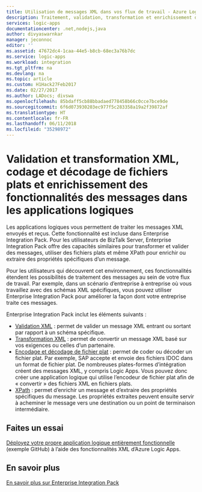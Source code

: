 ```yaml
---
title: Utilisation de messages XML dans vos flux de travail - Azure Logic Apps | Microsoft Docs
description: Traitement, validation, transformation et enrichissement de messages XML dans les applications logiques et les scénarios d’entreprise à entreprise à l’aide de Enterprise Integration Pack
services: logic-apps
documentationcenter: .net,nodejs,java
author: divyaswarnkar
manager: jeconnoc
editor: ''
ms.assetid: 47672dc4-1caa-44e5-b8cb-68ec3a76b7dc
ms.service: logic-apps
ms.workload: integration
ms.tgt_pltfrm: na
ms.devlang: na
ms.topic: article
ms.custom: H1Hack27Feb2017
ms.date: 02/27/2017
ms.author: LADocs; divswa
ms.openlocfilehash: 85bdaff5cb88bbadaed778458b66c0cce7bce9de
ms.sourcegitcommit: 6f6d073930203ec977f5c283358a19a2f39872af
ms.translationtype: HT
ms.contentlocale: fr-FR
ms.lasthandoff: 06/11/2018
ms.locfileid: "35298972"
---
```

# <a name="validate-and-transform-xml-encode-and-decode-flat-files-and-enrich-messages-features-in-logic-apps"></a>Validation et transformation XML, codage et décodage de fichiers plats et enrichissement des fonctionnalités des messages dans les applications logiques

Les applications logiques vous permettent de traiter les messages XML envoyés et reçus. Cette fonctionnalité est incluse dans Enterprise Integration Pack. Pour les utilisateurs de BizTalk Server, Enterprise Integration Pack offre des capacités similaires pour transformer et valider des messages, utiliser des fichiers plats et même XPath pour enrichir ou extraire des propriétés spécifiques d’un message. 

Pour les utilisateurs qui découvrent cet environnement, ces fonctionnalités étendent les possibilités de traitement des messages au sein de votre flux de travail. Par exemple, dans un scénario d’entreprise à entreprise où vous travaillez avec des schémas XML spécifiques, vous pouvez utiliser Enterprise Integration Pack pour améliorer la façon dont votre entreprise traite ces messages. 

Enterprise Integration Pack inclut les éléments suivants : 

* [Validation XML](logic-apps-enterprise-integration-xml-validation.md "En savoir plus sur la validation de messages XML") : permet de valider un message XML entrant ou sortant par rapport à un schéma spécifique.
* [Transformation XML](../logic-apps/logic-apps-enterprise-integration-transform.md "En savoir plus sur les transformations et les mappages de message XML") : permet de convertir un message XML basé sur vos exigences ou celles d’un partenaire.
* [Encodage et décodage de fichier plat](logic-apps-enterprise-integration-flatfile.md "En savoir plus sur l’encodage/décodage de fichier plat") : permet de coder ou décoder un fichier plat. Par exemple, SAP accepte et envoie des fichiers IDOC dans un format de fichier plat. De nombreuses plates-formes d’intégration créent des messages XML, y compris Logic Apps. Vous pouvez donc créer une application logique qui utilise l’encodeur de fichier plat afin de « convertir » des fichiers XML en fichiers plats. 
* [XPath](https://msdn.microsoft.com/library/mt643789.aspx) : permet d’enrichir un message et d’extraire des propriétés spécifiques du message. Les propriétés extraites peuvent ensuite servir à acheminer le message vers une destination ou un point de terminaison intermédiaire.

## <a name="try-it-out"></a>Faites un essai
[Déployez votre propre application logique entièrement fonctionnelle](https://github.com/Azure/azure-quickstart-templates/tree/master/201-logic-app-veter-pipeline) (exemple GitHub) à l’aide des fonctionnalités XML d’Azure Logic Apps.

## <a name="learn-more"></a>En savoir plus
[En savoir plus sur Enterprise Integration Pack](../logic-apps/logic-apps-enterprise-integration-overview.md "Découvrez Enterprise Integration Pack")
